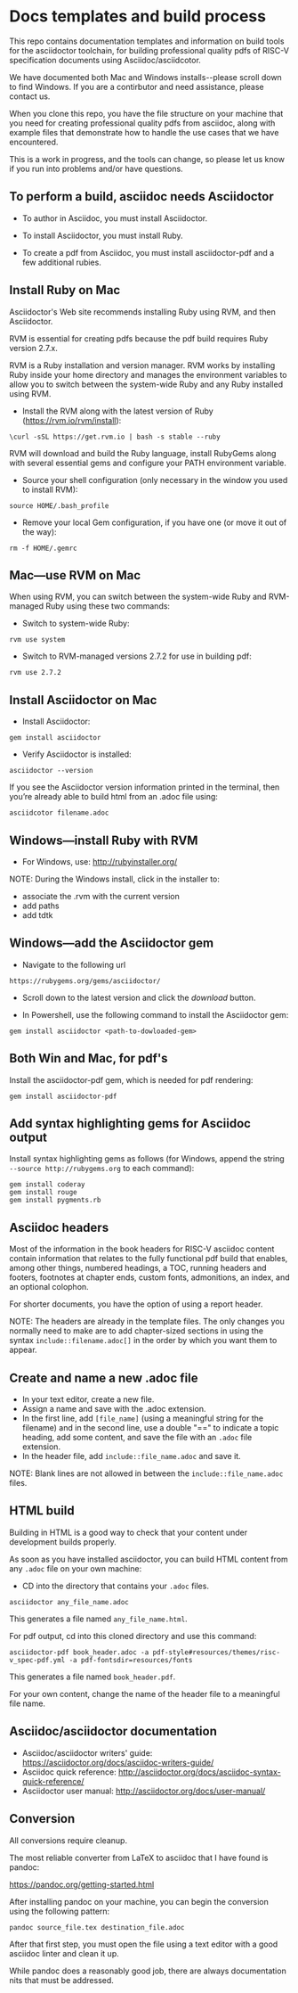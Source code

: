 # Docs templates and build process

This repo contains documentation templates and information on build tools for the asciidoctor toolchain, for building professional quality pdfs of RISC-V specification documents using Asciidoc/asciidcotor.

We have documented both Mac and Windows installs--please scroll down to find Windows. If you are a contirbutor and need assistance, please contact us.

When you clone this repo, you have the file structure on your machine that you need for creating professional quality pdfs from asciidoc, along with example files that demonstrate how to handle the use cases that we have encountered.

This is a work in progress, and the tools can change, so please let us know if you run into problems and/or have questions.

## To perform a build, asciidoc needs Asciidoctor

- To author in Asciidoc, you must install Asciidoctor.

- To install Asciidoctor, you must install Ruby.

- To create a pdf from Asciidoc, you must install asciidoctor-pdf and a few additional rubies.

## Install Ruby on Mac

Asciidoctor's Web site recommends installing Ruby using RVM, and then Asciidoctor.

RVM is essential for creating pdfs because the pdf build requires Ruby version 2.7.x.

RVM is a Ruby installation and version manager. RVM works by installing Ruby inside your home directory and manages the environment variables to allow you to switch between the system-wide Ruby and any Ruby installed using RVM.

- Install the RVM along with the latest version of Ruby (https://rvm.io/rvm/install):

```
\curl -sSL https://get.rvm.io | bash -s stable --ruby
```

RVM will download and build the Ruby language, install RubyGems along with several essential gems and configure your PATH environment variable.

- Source your shell configuration (only necessary in the window you used to install RVM):

```
source HOME/.bash_profile
```

- Remove your local Gem configuration, if you have one (or move it out of the way):

```
rm -f HOME/.gemrc
```

## Mac—use RVM on Mac


When using RVM, you can switch between the system-wide Ruby and RVM-managed Ruby using these two commands:

- Switch to system-wide Ruby:

```
rvm use system
```

- Switch to RVM-managed versions 2.7.2 for use in building pdf:

```
rvm use 2.7.2
```

## Install Asciidoctor on Mac

- Install Asciidoctor:

```
gem install asciidoctor
```

- Verify Asciidoctor is installed:

```
asciidoctor --version
```

If you see the Asciidoctor version information printed in the terminal, then you’re already able to build html from an .adoc file using:

```
asciidcotor filename.adoc
```

## Windows—install Ruby with RVM

- For Windows, use: http://rubyinstaller.org/

NOTE: During the Windows install, click in the installer to:

- associate the .rvm with the current version
- add paths
- add tdtk

## Windows—add the Asciidoctor gem

- Navigate to the following url

```
https://rubygems.org/gems/asciidoctor/
```

- Scroll down to the latest version and click the *download* button.

- In Powershell, use the following command to install the Asciidoctor gem:

```
gem install asciidoctor <path-to-dowloaded-gem>
```

## Both Win and Mac, for pdf's

Install the asciidoctor-pdf gem, which is needed for pdf rendering:

```
gem install asciidoctor-pdf 
```

## Add syntax highlighting gems for Asciidoc output

Install syntax highlighting gems as follows (for Windows, append the string `--source http://rubygems.org` to each command):

```
gem install coderay
gem install rouge
gem install pygments.rb
``` 

## Asciidoc headers

Most of the information in the book headers for RISC-V asciidoc content contain information that relates to the fully functional pdf build that enables, among other things, numbered headings, a TOC, running headers and footers, footnotes at chapter ends, custom fonts, admonitions, an index, and an optional colophon. 

For shorter documents, you have the option of using a report header.

NOTE: The headers are already in the template files. The only changes you normally need to make are to add chapter-sized sections in using the syntax `include::filename.adoc[]` in the order by which you want them to appear.

## Create and name a new .adoc file

- In your text editor, create a new file.
- Assign a name and save with the .adoc extension.
- In the first line, add `[file_name]` (using a meaningful string for the filename) and in the second line, use a double "==" to indicate a topic heading, add some content, and save the file with an `.adoc` file extension.
- In the header file, add `include::file_name.adoc` and save it.

NOTE: Blank lines are not allowed in between the `include::file_name.adoc` files.

## HTML build

Building in HTML is a good way to check that your content under development builds properly. 

As soon as you have installed asciidoctor, you can build HTML content from any `.adoc` file on your own machine:

- CD into the directory that contains your `.adoc` files.

```
asciidoctor any_file_name.adoc
```
This generates a file named `any_file_name.html`.

For pdf output, cd into this cloned directory and use this command:

```
asciidoctor-pdf book_header.adoc -a pdf-style#resources/themes/risc-v_spec-pdf.yml -a pdf-fontsdir=resources/fonts
```

This generates a file named `book_header.pdf`. 

For your own content, change the name of the header file to a meaningful file name.

## Asciidoc/asciidoctor documentation

* Asciidoc/asciidoctor writers' guide: https://asciidoctor.org/docs/asciidoc-writers-guide/
* Asciidoc quick reference: http://asciidoctor.org/docs/asciidoc-syntax-quick-reference/
* Asciidoctor user manual: http://asciidoctor.org/docs/user-manual/


## Conversion

All conversions require cleanup.

The most reliable converter from LaTeX to asciidoc that I have found is pandoc:

https://pandoc.org/getting-started.html

After installing pandoc on your machine, you can begin the conversion using the following pattern:

```cmd
pandoc source_file.tex destination_file.adoc
```

After that first step, you must open the file using a text editor with a good asciidoc linter and clean it up.

While pandoc does a reasonably good job, there are always documentation nits that must be addressed.

